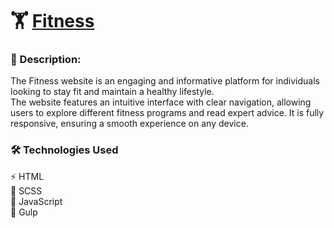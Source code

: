 # 🏋️ [**Fitness**](https://olenazlotarenchuk.github.io/Fitness/)

### 📖 Description:
The Fitness website is an engaging and informative platform for individuals looking to stay fit and maintain a healthy lifestyle.<br>
The website features an intuitive interface with clear navigation, allowing users to explore different fitness programs and read expert advice. It is fully responsive, ensuring a smooth experience on any device.

### 🛠️ Technologies Used

⚡ HTML <br>
🎨 SCSS<br>
🚀 JavaScript<br>
🔄 Gulp
